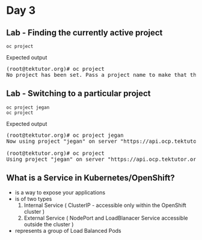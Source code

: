 # Day 3

## Lab - Finding the currently active project
```
oc project
```

Expected output
<pre>
(root@tektutor.org)# oc project
No project has been set. Pass a project name to make that the default.
</pre>


## Lab - Switching to a particular project
```
oc project jegan
oc project
```
Expected output
<pre>
(root@tektutor.org)# oc project jegan
Now using project "jegan" on server "https://api.ocp.tektutor.org:6443".

(root@tektutor.org)# oc project
Using project "jegan" on server "https://api.ocp.tektutor.org:6443".
</pre>

## What is a Service in Kubernetes/OpenShift?
- is a way to expose your applications 
- is of two types
  1. Internal Service ( ClusterIP - accessible only within the OpenShift cluster )
  2. External Service ( NodePort and LoadBlanacer Service accessible outside the cluster )
- represents a group of Load Balanced Pods
